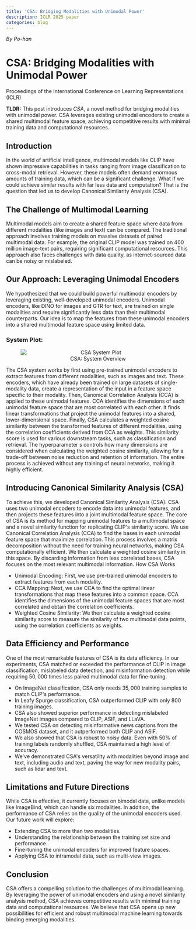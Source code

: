 ```yaml
---
title: 'CSA: Bridging Modalities with Unimodal Power'
description: ICLR 2025 paper
categories: blog
---
```


*By Po-han*

# CSA: Bridging Modalities with Unimodal Power

Proceedings of the International Conference on Learning Representations (ICLR)

**TLDR:** This post introduces *CSA*, a novel method for bridging modalities with unimodal power. CSA leverages existing unimodal encoders to create a shared multimodal feature space, achieving competitive results with minimal training data and computational resources.

## Introduction
In the world of artificial intelligence, multimodal models like CLIP have shown impressive capabilities in tasks ranging from image classification to cross-modal retrieval. However, these models often demand enormous amounts of training data, which can be a significant challenge. What if we could achieve similar results with far less data and computation? That is the question that led us to develop Canonical Similarity Analysis (CSA).

## The Challenge of Multimodal Learning
Multimodal models aim to create a shared feature space where data from different modalities (like images and text) can be compared. The traditional approach involves training models on massive datasets of paired multimodal data. For example, the original CLIP model was trained on 400 million image-text pairs, requiring significant computational resources. This approach also faces challenges with data quality, as internet-sourced data can be noisy or mislabeled.

## Our Approach: Leveraging Unimodal Encoders
We hypothesized that we could build powerful multimodal encoders by leveraging existing, well-developed unimodal encoders. Unimodal encoders, like DINO for images and GTR for text, are trained on single modalities and require significantly less data than their multimodal counterparts. Our idea is to map the features from these unimodal encoders into a shared multimodal feature space using limited data.


### System Plot:
<figure style="text-align: center;">
    <img src="{{site.baseurl}}/images/post/CSA_system_graph.png" alt="CSA System Plot" height="auto" style="margin: auto; display: block;">
   <figcaption>CSA: System Overview</figcaption>
   <p></p>
</figure>

The CSA system works by first using pre-trained unimodal encoders to extract features from different modalities, such as images and text. These encoders, which have already been trained on large datasets of single-modality data, create a representation of the input in a feature space specific to their modality. Then, Canonical Correlation Analysis (CCA) is applied to these unimodal features. CCA identifies the dimensions of each unimodal feature space that are most correlated with each other. It finds linear transformations that project the unimodal features into a shared, lower-dimensional space. Finally, CSA calculates a weighted cosine similarity between the transformed features of different modalities, using the correlation coefficients derived from CCA as weights. This similarity score is used for various downstream tasks, such as classification and retrieval. The hyperparameter s controls how many dimensions are considered when calculating the weighted cosine similarity, allowing for a trade-off between noise reduction and retention of information. The entire process is achieved without any training of neural networks, making it highly efficient.

## Introducing Canonical Similarity Analysis (CSA)
To achieve this, we developed Canonical Similarity Analysis (CSA). CSA uses two unimodal encoders to encode data into unimodal features, and then projects these features into a joint multimodal feature space. The core of CSA is its method for mapping unimodal features to a multimodal space and a novel similarity function for replicating CLIP's similarity score. We use Canonical Correlation Analysis (CCA) to find the bases in each unimodal feature space that maximize correlation. This process involves a matrix decomposition without the need for training neural networks, making CSA computationally efficient. We then calculate a weighted cosine similarity in this space. By discarding information from less correlated bases, CSA focuses on the most relevant multimodal information. How CSA Works
- Unimodal Encoding: First, we use pre-trained unimodal encoders to extract features from each modality.
- CCA Mapping: Next, we use CCA to find the optimal linear transformations that map these features into a common space. CCA identifies the dimensions of the unimodal feature spaces that are most correlated and obtain the correlation coefficients.
- Weighted Cosine Similarity: We then calculate a weighted cosine similarity score to measure the similarity of two multimodal data points, using the correlation coefficients as weights.

## Data Efficiency and Performance
One of the most remarkable features of CSA is its data efficiency. In our experiments, CSA matched or exceeded the performance of CLIP in image classification, mislabeled data detection, and misinformation detection while requiring $50,000$ times less paired multimodal data for fine-tuning.
- On ImageNet classification, CSA only needs $35,000$ training samples to match CLIP's performance.
- In Leafy Spurge classification, CSA outperformed CLIP with only $800$ training images.
- CSA also showed superior performance in detecting mislabeled ImageNet images compared to CLIP, ASIF, and LLaVA.
- We tested CSA on detecting misinformative news captions from the COSMOS dataset, and it outperformed both CLIP and ASIF.
- We also showed that CSA is robust to noisy data. Even with $50\%$ of training labels randomly shuffled, CSA maintained a high level of accuracy. 
- We've demonstrated CSA's versatility with modalities beyond image and text, including audio and text, paving the way for new modality pairs, such as lidar and text.

## Limitations and Future Directions
While CSA is effective, it currently focuses on bimodal data, unlike models like ImageBind, which can handle six modalities. In addition, the performance of CSA relies on the quality of the unimodal encoders used.
Our future work will explore:
- Extending CSA to more than two modalities.
- Understanding the relationship between the training set size and performance.
- Fine-tuning the unimodal encoders for improved feature spaces.
- Applying CSA to intramodal data, such as multi-view images.

## Conclusion
CSA offers a compelling solution to the challenges of multimodal learning. By leveraging the power of unimodal encoders and using a novel similarity analysis method, CSA achieves competitive results with minimal training data and computational resources. We believe that CSA opens up new possibilities for efficient and robust multimodal machine learning towards binding emerging modalities.